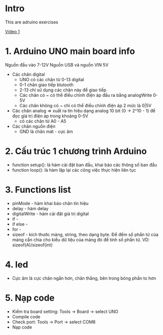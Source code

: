 # Intro
This are adruino exercises

[Video 1](https://www.youtube.com/watch?v=F1chhazAlVo&list=PLe-j2rpPeZ3_cm6OO5gPwJsC_MHioLmkI)

# 1. Arduino UNO main board info
Nguồn đầu vào 7-12V
Nguồn USB và nguồn VIN 5V
- Các chân digital
  - UNO có các chân từ 0-13 digital
  - 0-1 chân giao tiếp blutooth
  - 2-13 chỉ sử dụng các chân này để giao tiếp
  - Các chân có ~ có thể điều chỉnh điện áp đầu ra bằng analogWrite 0-5V
  - Các chân không có ~ chỉ có thể điều chỉnh điện áp 2 mức là 0|5V
- Các chân analog => xuất ra tín hiệu dạng analog 10 bit (0 -> 2^10 - 1) để đọc giá trị điện áp trong
khoảng 0-5V
  - có các chân từ A0 - A5
- Các chân nguồn điện
  - GND là chân mát - cực âm

# 2. Cấu trúc 1 chương trình Arduino
- function setup(): là hàm cài đặt ban đầu, khai báo các thông số ban đầu
- function loop(): là hàm lặp lại các công việc thực hiện liên tục

# 3. Functions list
- pinMode - hàm khai báo chân tín hiệu
- delay - hàm delay
- digitalWrite - hàm cài đặt giá trị digital
- if - 
- if else - 
- for - 
- sizeof - kích thước mảng, string, theo dạng byte. Để đếm số phần tử của mảng cần chia cho kiểu dữ liệu
của mảng đó để tính số phần tử. VD: sizeof(A)/sizeof(int)

# 4. led
- Cực âm là cực chân ngắn hơn, chân thẳng, bên trong bóng phần to hơn

# 5. Nạp code
- Kiểm tra board setting: Tools -> Board -> select UNO
- Compile code
- Check port: Tools -> Port -> select COM8
- Nạp code
